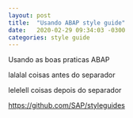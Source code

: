 ```yaml
---
layout: post
title:  "Usando ABAP style guide"
date:   2020-02-29 09:34:03 -0300
categories: style guide 
---
```


Usando as boas praticas ABAP


lalalal
coisas antes do separador

<more>

lelelell
coisas depois do separador

https://github.com/SAP/styleguides

